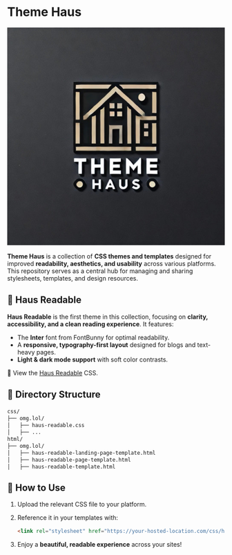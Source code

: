 # Theme Haus

![img](logo.jpg)

**Theme Haus** is a collection of **CSS themes and templates** designed for improved **readability, aesthetics, and usability** across various platforms. This repository serves as a central hub for managing and sharing stylesheets, templates, and design resources.

## 🎨 Haus Readable

**Haus Readable** is the first theme in this collection, focusing on **clarity, accessibility, and a clean reading experience**. It features:
- The **Inter** font from FontBunny for optimal readability.
- A **responsive, typography-first layout** designed for blogs and text-heavy pages.
- **Light & dark mode support** with soft color contrasts.

👀 View the [Haus Readable](css/omg.lol/haus-readable.css) CSS. 

## 📂 Directory Structure

```plaintext
css/
├── omg.lol/
│   ├── haus-readable.css
│   ├── ...
html/
├── omg.lol/
│   ├── haus-readable-landing-page-template.html
│   ├── haus-readable-page-template.html
│   ├── haus-readable-template.html
```

## 🚀 How to Use

1. Upload the relevant CSS file to your platform.
2. Reference it in your templates with:

   ```html
   <link rel="stylesheet" href="https://your-hosted-location.com/css/haus-readable.css">
   ```

3. Enjoy a **beautiful, readable experience** across your sites!